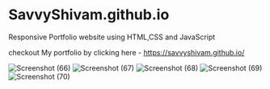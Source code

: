 # SavvyShivam.github.io

Responsive Portfolio website using HTML,CSS and JavaScript


checkout My portfolio by clicking here - https://savvyshivam.github.io/



![Screenshot (66)](https://user-images.githubusercontent.com/85667548/172523515-6e942c25-d45e-40c3-868e-e94145acd112.png)
![Screenshot (67)](https://user-images.githubusercontent.com/85667548/172523556-0d4710bb-2ae2-4c69-8f25-450539cf22ca.png)
![Screenshot (68)](https://user-images.githubusercontent.com/85667548/172523625-cb760abe-6535-46d0-959f-8a8402390e89.png)
![Screenshot (69)](https://user-images.githubusercontent.com/85667548/172523648-1dd84da2-0e09-404e-92f7-118e1cc22c63.png)
![Screenshot (70)](https://user-images.githubusercontent.com/85667548/172523721-dc8220f9-d3d2-4608-80bd-e5b8f15e4269.png)

